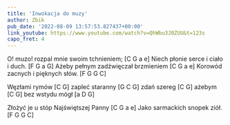```yaml
---
title: 'Inwokacja do muzy'
author: Zbik
pub_date: '2022-08-09 13:57:53.827437+00:00'
link_youtube: https://www.youtube.com/watch?v=QhWbu3J0ZUU&t=123s
capo_fret: 4
---
```


O! muzo! rozpal mnie swoim tchnieniem; [C G a e]
Niech płonie serce i ciało i duch. [F G a G]
Ażeby pełnym zadźwięczał brzmieniem [C G a e]
Korowód zacnych i pięknych słów. [F G G C]     

Węzłami rymów [C G]
zapleć staranny [G C G]
zdań szereg [C G]
ażebym [C G]
bez wstydu mógł [a D G] 

Złożyć je u stóp Najświętszej Panny [C G a e]
Jako sarmackich snopek ziół. [F G G C]
